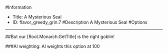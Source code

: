 #Information
 - Title: A Mysterious Seal
 - ID: flavor_greedy_grin.7
#Description
A Mysterious Seal
#Options

___
##But our [Root.Monarch.GetTitle] is the right goblin!

###AI weighting:
AI weights this option at 100

